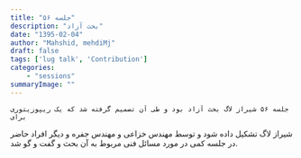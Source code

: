 ```yaml
---
title: "جلسه ۵۶"
description: "بحث آزاد"
date: "1395-02-04"
author: "Mahshid, mehdiMj"
draft: false
tags: ['lug talk', 'Contribution']
categories:
    - "sessions"
summaryImage: ""
---
```

    جلسه ۵۶ شیراز لاگ بحث آزاد بود و طی آن تصمیم گرفته شد که یک ریپوزیتوری برای
شیراز لاگ تشکیل داده شود و توسط مهندس خزاعی و مهندس جفره و دیگر افراد حاضر در
جلسه کمی در مورد مسائل فنی مربوط به آن بحث و گفت و گو شد. 

